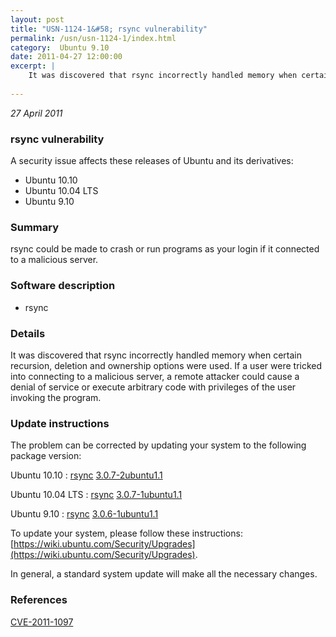 ```yaml
---
layout: post
title: "USN-1124-1&#58; rsync vulnerability"
permalink: /usn/usn-1124-1/index.html
category:  Ubuntu 9.10
date: 2011-04-27 12:00:00
excerpt: |
    It was discovered that rsync incorrectly handled memory when certain recursion, deletion and ownership options were used. If a user were tricked into connecting to a malicious server, a remote attacker could cause a denial of service or execute arbitrary code with privileges of the user invoking the program. 
    
--- 
```

 
 

*27 April 2011*

### rsync vulnerability

A security issue affects these releases of Ubuntu and its derivatives:

* Ubuntu 10.10
* Ubuntu 10.04 LTS
* Ubuntu 9.10

### Summary

rsync could be made to crash or run programs as your login if it connected to a malicious server.

### Software description

* rsync 

### Details

It was discovered that rsync incorrectly handled memory when certain recursion, deletion and ownership options were used. If a user were tricked into connecting to a malicious server, a remote attacker could cause a denial of service or execute arbitrary code with privileges of the user invoking the program. 

### Update instructions

The problem can be corrected by updating your system to the following package version:

Ubuntu 10.10
 : [rsync](https://launchpad.net/ubuntu/+source/rsync) <span> [3.0.7-2ubuntu1.1](https://launchpad.net/ubuntu/+source/rsync/3.0.7-2ubuntu1.1) </span> 

Ubuntu 10.04 LTS
 : [rsync](https://launchpad.net/ubuntu/+source/rsync) <span> [3.0.7-1ubuntu1.1](https://launchpad.net/ubuntu/+source/rsync/3.0.7-1ubuntu1.1) </span> 

Ubuntu 9.10
 : [rsync](https://launchpad.net/ubuntu/+source/rsync) <span> [3.0.6-1ubuntu1.1](https://launchpad.net/ubuntu/+source/rsync/3.0.6-1ubuntu1.1) </span> 

To update your system, please follow these instructions: [https://wiki.ubuntu.com/Security/Upgrades](https://wiki.ubuntu.com/Security/Upgrades).

In general, a standard system update will make all the necessary changes. 

### References

 
 [CVE-2011-1097](http://people.ubuntu.com/~ubuntu-security/cve/CVE-2011-1097)
 

